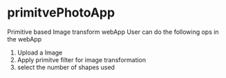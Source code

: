 # primitvePhotoApp
Primitive based Image  transform webApp
User can do the following ops in the webApp

1. Upload a Image
2. Apply primitve filter for image transformation
3. select the number of shapes used
